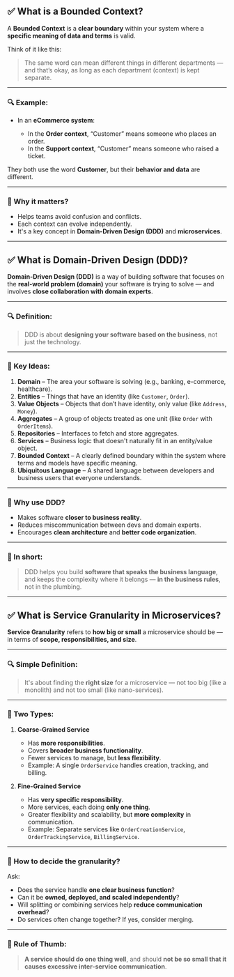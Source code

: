 ## ✅ **What is a Bounded Context?**

A **Bounded Context** is a **clear boundary** within your system where a **specific meaning of data and terms** is valid.

Think of it like this:

> The same word can mean different things in different departments — and that’s okay, as long as each department (context) is kept separate.

---

### 🔍 Example:

* In an **eCommerce system**:

  * In the **Order context**, “Customer” means someone who places an order.
  * In the **Support context**, “Customer” means someone who raised a ticket.

They both use the word **Customer**, but their **behavior and data** are different.

---

### 🧠 Why it matters?

* Helps teams avoid confusion and conflicts.
* Each context can evolve independently.
* It's a key concept in **Domain-Driven Design (DDD)** and **microservices**.

---
## ✅ What is Domain-Driven Design (DDD)?

**Domain-Driven Design (DDD)** is a way of building software that focuses on the **real-world problem (domain)** your software is trying to solve — and involves **close collaboration with domain experts**.

---

### 🔍 Definition:

> DDD is about **designing your software based on the business**, not just the technology.

---

### 🧱 Key Ideas:

1. **Domain** – The area your software is solving (e.g., banking, e-commerce, healthcare).
2. **Entities** – Things that have an identity (like `Customer`, `Order`).
3. **Value Objects** – Objects that don’t have identity, only value (like `Address`, `Money`).
4. **Aggregates** – A group of objects treated as one unit (like `Order` with `OrderItems`).
5. **Repositories** – Interfaces to fetch and store aggregates.
6. **Services** – Business logic that doesn't naturally fit in an entity/value object.
7. **Bounded Context** – A clearly defined boundary within the system where terms and models have specific meaning.
8. **Ubiquitous Language** – A shared language between developers and business users that everyone understands.

---

### 🎯 Why use DDD?

* Makes software **closer to business reality**.
* Reduces miscommunication between devs and domain experts.
* Encourages **clean architecture** and **better code organization**.

---

### 🧠 In short:

> DDD helps you build **software that speaks the business language**, and keeps the complexity where it belongs — **in the business rules**, not in the plumbing.

---

## ✅ What is **Service Granularity** in Microservices?

**Service Granularity** refers to **how big or small** a microservice should be — in terms of **scope, responsibilities, and size**.

---

### 🔍 Simple Definition:

> It's about finding the **right size** for a microservice — not too big (like a monolith) and not too small (like nano-services).

---

### 🧱 Two Types:

1. **Coarse-Grained Service**

   * Has **more responsibilities**.
   * Covers **broader business functionality**.
   * Fewer services to manage, but **less flexibility**.
   * Example: A single `OrderService` handles creation, tracking, and billing.

2. **Fine-Grained Service**

   * Has **very specific responsibility**.
   * More services, each doing **only one thing**.
   * Greater flexibility and scalability, but **more complexity** in communication.
   * Example: Separate services like `OrderCreationService`, `OrderTrackingService`, `BillingService`.

---

### 🎯 How to decide the granularity?

Ask:

* Does the service handle **one clear business function**?
* Can it be **owned, deployed, and scaled independently**?
* Will splitting or combining services help **reduce communication overhead**?
* Do services often change together? If yes, consider merging.

---

### 🧠 Rule of Thumb:

> **A service should do one thing well**, and should **not be so small that it causes excessive inter-service communication**.

